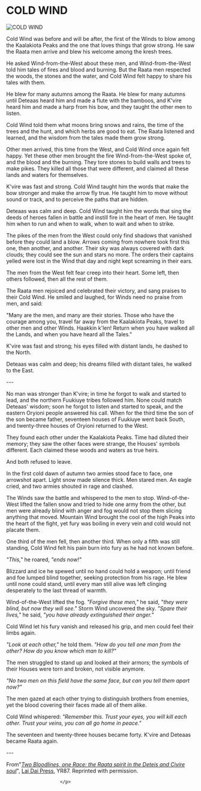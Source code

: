 # COLD WIND

![COLD WIND](images/Cold_wind.jpg)



<p>Cold Wind was before and will be after, the first of the Winds to blow among the Kaalakiota Peaks and the one that loves things that grow strong. He saw the Raata men arrive and blew his welcome among the kresh trees.
</p>
<p>He asked Wind-from-the-West about these men, and Wind-from-the-West told him tales of fires and blood and burning. But the Raata men respected the woods, the stones and the water, and Cold Wind felt happy to share his tales with them.
</p>
<p>He blew for many autumns among the Raata. He blew for many autumns until Deteaas heard him and made a flute with the bamboos, and K'vire heard him and made a harp from his bow, and they taught the other men to listen.
</p>
<p>Cold Wind told them what moons bring snows and rains, the time of the trees and the hunt, and which herbs are good to eat. The Raata listened and learned, and the wisdom from the tales made them grow strong.
</p>
<p>Other men arrived, this time from the West, and Cold Wind once again felt happy. Yet these other men brought the fire Wind-from-the-West spoke of, and the blood and the burning. They tore stones to build walls and trees to make pikes. They killed all those that were different, and claimed all these lands and waters for themselves.
</p>
<p>K'vire was fast and strong. Cold Wind taught him the words that make the bow stronger and make the arrow fly true. He taught him to move without sound or track, and to perceive the paths that are hidden.
</p>
<p>Deteaas was calm and deep. Cold Wind taught him the words that sing the deeds of heroes fallen in battle and instill fire in the heart of men. He taught him when to run and when to walk, when to wait and when to strike.
</p>
<p>The pikes of the men from the West could only find shadows that vanished before they could land a blow. Arrows coming from nowhere took first this one, then another, and another. Their sky was always covered with dark clouds; they could see the sun and stars no more. The orders their captains yelled were lost in the Wind that day and night kept screaming in their ears.
</p>
<p>The men from the West felt fear creep into their heart. Some left, then others followed, then all the rest of them.
</p>
<p>The Raata men rejoiced and celebrated their victory, and sang praises to their Cold Wind. He smiled and laughed, for Winds need no praise from men, and said:
</p>
<p>"Many are the men, and many are their stories. Those who have the courage among you, travel far away from the Kaalakiota Peaks, travel to other men and other Winds. Haakkin k'len! Return when you have walked all the Lands, and when you have heard all the Tales."
</p>
<p>K'vire was fast and strong; his eyes filled with distant lands, he dashed to the North.
</p>
<p>Deteaas was calm and deep; his dreams filled with distant tales, he walked to the East.
</p>
<p>---
</p>
<p>No man was stronger than K'vire; in time he forgot to walk and started to lead, and the northern Fuukiuye tribes followed him. None could match Deteaas' wisdom; soon he forgot to listen and started to speak, and the eastern Oryioni people answered his call. When for the third time the son of the son became father, seventeen houses of Fuukiuye went back South, and twenty-three houses of Oryioni returned to the West.
</p>
<p>They found each other under the Kaalakiota Peaks. Time had diluted their memory; they saw the other faces were strange, the Houses' symbols different. Each claimed these woods and waters as true heirs.
</p>
<p>And both refused to leave.
</p>
<p>In the first cold dawn of autumn two armies stood face to face, one arrowshot apart. Light snow made silence thick. Men stared men. An eagle cried, and two armies shouted in rage and clashed.
</p>
<p>The Winds saw the battle and whispered to the men to stop. Wind-of-the-West lifted the fallen snow and tried to hide one army from the other, but men were already blind with anger and fog would not stop them slicing anything that moved. Mountain Wind brought the cool of the high Peaks into the heart of the fight, yet fury was boiling in every vein and cold would not placate them.
</p>
<p>One third of the men fell, then another third. When only a fifth was still standing, Cold Wind felt his pain burn into fury as he had not known before.
</p>
<p><i>"This,"</i> he roared, <i>"ends now!"</i>
</p>
<p>Blizzard and ice he spewed until no hand could hold a weapon; until friend and foe lumped blind together, seeking protection from his rage. He blew until none could stand, until every man still alive was left clinging desperately to the last thread of warmth.
</p>
<p>Wind-of-the-West lifted the fog. <i>"Forgive these men,"</i> he said, <i>"they were blind, but now they will see."</i> Storm Wind uncovered the sky. <i>"Spare their lives,"</i> he said, <i>"you have already extinguished their anger."</i>
</p>
<p>Cold Wind let his fury vanish and released his grip, and men could feel their limbs again.
</p>
<p><i>"Look at each other,"</i> he told them. <i>"How do you tell one man from the other? How do you know which man to kill?"</i>
</p>
<p>The men struggled to stand up and looked at their armors; the symbols of their Houses were torn and broken, not visible anymore.
</p>
<p><i>"No two men on this field have the same face, but can you tell them apart now?"</i>
</p>
<p>The men gazed at each other trying to distinguish brothers from enemies, yet the blood covering their faces made all of them alike.
</p>
<p>Cold Wind whispered: <i>"Remember this. Trust your eyes, you will kill each other. Trust your veins, you can all go home in peace."</i>
</p>
<p>The seventeen and twenty-three houses became forty. K'vire and Deteaas became Raata again.
</p>
<p>---
</p>
<p>From"<i><u>Two Bloodlines, one Race: the Raata spirit in the Deteis and Civire soul</u></i>", <a href="http://www.eve-online.com/background/potw/03-dec-01.asp">Lai Dai Press</a>, YR87. Reprinted with permission.


                            
                        </p>
